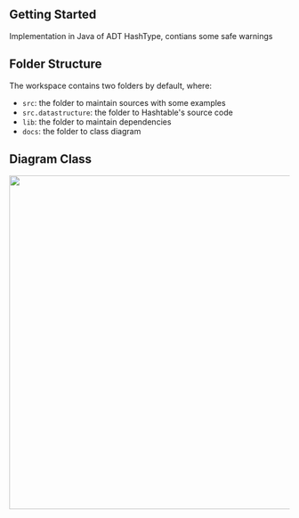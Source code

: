 ## Getting Started

Implementation in Java of ADT HashType, contians some safe warnings

## Folder Structure

The workspace contains two folders by default, where:

- `src`: the folder to maintain sources with some examples
- `src.datastructure`: the folder to Hashtable's source code
- `lib`: the folder to maintain dependencies
- `docs`: the folder to class diagram

## Diagram Class

<img src="docs/DiagramClass" width = 600>
